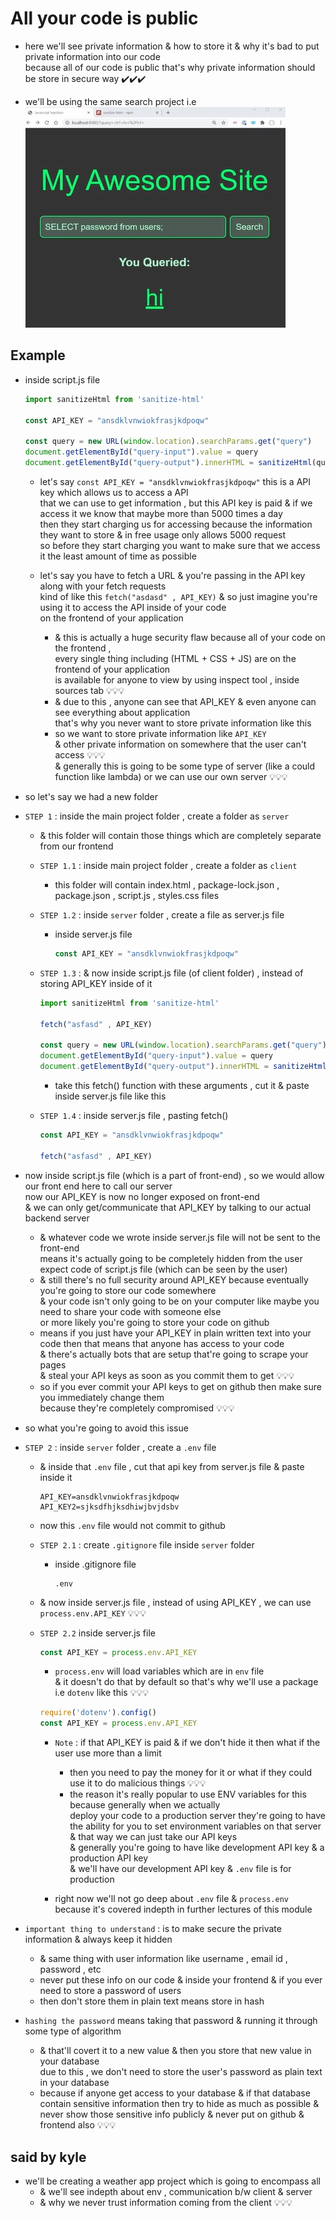 # All your code is public 

- here we'll see private information & how to store it & why it's bad to put private information into our code <br>
    because all of our code is public that's why private information should be store in secure way ✔️✔️✔️

- we'll be using the same search project i.e <br>
    ![search project](../../all-chats-pics-of-lectures/3-notes-pics/2-advance-js-course-notes-pics/52-all-your-code-is-public/lecture-52-0.jpg)

## Example 

- inside script.js file 
    ```js
    import sanitizeHtml from 'sanitize-html'

    const API_KEY = "ansdklvnwiokfrasjkdpoqw" 

    const query = new URL(window.location).searchParams.get("query")
    document.getElementById("query-input").value = query 
    document.getElementById("query-output").innerHTML = sanitizeHtml(query)
    ```
    - let's say `const API_KEY = "ansdklvnwiokfrasjkdpoqw"` this is a API key which allows us to access a API <br>
        that we can use to get information , but this API key is paid & if we access it we know that maybe more than 5000 times a day <br>
        then they start charging us for accessing because the information they want to store & in free usage only allows 5000 request <br>
        so before they start charging you want to make sure that we access it the least amount of time as possible

    - let's say you have to fetch a URL & you're passing in the API key along with your fetch requests <br>
        kind of like this `fetch("asdasd" , API_KEY)` & so just imagine you're using it to access the API inside of your code <br>
        on the frontend of your application 
        - & this is actually a huge security flaw because all of your code on the frontend , <br>
            every single thing including (HTML + CSS + JS) are on the frontend of your application <br>
            is available for anyone to view by using inspect tool , inside sources tab 💡💡💡
        - & due to this , anyone can see that API_KEY & even anyone can see everything about application <br> 
            that's why you never want to store private information like this 
        - so we want to store private information like `API_KEY` <br>
            & other private information on somewhere that the user can't access 💡💡💡<br>
            & generally this is going to be some type of server (like a could function like lambda) or we can use our own server 💡💡💡

- so let's say we had a new folder
- `STEP 1` : inside the main project folder , create a folder as `server`
    - & this folder will contain those things which are completely separate from our frontend
    - `STEP 1.1` : inside main project folder , create a folder as `client`
        - this folder will contain index.html , package-lock.json , package.json , script.js , styles.css files

    - `STEP 1.2` : inside `server` folder , create a file as server.js file 
        - inside server.js file 
            ```js
            const API_KEY = "ansdklvnwiokfrasjkdpoqw" 
            ```

    - `STEP 1.3` : & now inside script.js file (of client folder) , instead of storing API_KEY inside of it 
        ```js
        import sanitizeHtml from 'sanitize-html'

        fetch("asfasd" , API_KEY)

        const query = new URL(window.location).searchParams.get("query")
        document.getElementById("query-input").value = query 
        document.getElementById("query-output").innerHTML = sanitizeHtml(query)
        ``` 
        - take this fetch() function with these arguments , cut it & paste inside server.js file like this 

    - `STEP 1.4` : inside server.js file , pasting fetch() 
        ```js
        const API_KEY = "ansdklvnwiokfrasjkdpoqw" 

        fetch("asfasd" , API_KEY)
        ```

- now inside script.js file (which is a part of front-end) , so we would allow our front end here to call our server <br>
    now our API_KEY is now no longer exposed on front-end <br>
    & we can only get/communicate that API_KEY by talking to our actual backend server <br> 
    - & whatever code we wrote inside server.js file will not be sent to the front-end <br>
        means it's actually going to be completely hidden from the user expect code of script.js file (which can be seen by the user)
    - & still there's no full security around API_KEY because eventually you're going to store our code somewhere <br>
        & your code isn't only going to be on your computer like maybe you need to share your code with someone else <br>
        or more likely you're going to store your code on github
    - means if you just have your API_KEY in plain written text into your code then that means that anyone has access to your code <br>
        & there's actually bots that are setup that're going to scrape your pages <br>
        & steal your API keys as soon as you commit them to get 💡💡💡
    - so if you ever commit your API keys to get on github then make sure you immediately change them <br>
        because they're completely compromised 💡💡💡
  
- so what you're going to avoid this issue 
- `STEP 2` : inside `server` folder , create a `.env` file
    - & inside that `.env` file , cut that api key from server.js file & paste inside it
        ```
        API_KEY=ansdklvnwiokfrasjkdpoqw
        API_KEY2=sjksdfhjksdhiwjbvjdsbv
        ```
    - now this `.env` file would not commit to github
    - `STEP 2.1` : create `.gitignore` file inside `server` folder
        - inside .gitignore file
            ```
            .env
            ```

    - & now inside server.js file , instead of using API_KEY , we can use `process.env.API_KEY` 💡💡💡
    - `STEP 2.2` inside server.js file 
        ```js
        const API_KEY = process.env.API_KEY
        ```
        - `process.env` will load variables which are in `env` file <br>
            & it doesn't do that by default so that's why we'll use a package i.e `dotenv` like this 💡💡💡
        ```js
        require('dotenv').config()
        const API_KEY = process.env.API_KEY
        ```
        - `Note` : if that API_KEY is paid & if we don't hide it then what if the user use more than a limit 
            - then you need to pay the money for it or what if they could use it to do malicious things 💡💡💡
            - the reason it's really popular to use ENV variables for this because generally when we actually <br>
                deploy your code to a production server they're going to have <br>
                the ability for you to set environment variables on that server & that way we can just take our API keys <br>
                & generally you're going to have like development API key & a production API key <br>
                & we'll have our development API key & `.env` file is for production 

        - right now we'll not go deep about `.env` file & `process.env` because it's covered indepth in further lectures of this module 

- `important thing to understand` : is to make secure the private information & always keep it hidden 
    - & same thing with user information like username , email id , password , etc 
    - never put these info on our code & inside your frontend & if you ever need to store a password of users 
    - then don't store them in plain text means store in hash 
- `hashing the password` means taking that password & running it through some type of algorithm 
    - & that'll covert it to a new value & then you store that new value in your database <br>
        due to this , we don't need to store the user's password as plain text in your database 
    - because if anyone get access to your database & if that database contain sensitive information 
        then try to hide as much as possible & never show those sensitive info publicly & never put on github & frontend also 💡💡💡

## said by kyle

- we'll be creating a weather app project which is going to encompass all 
    - & we'll see indepth about env , communication b/w client & server 
    - & why we never trust information coming from the client 💡💡💡

